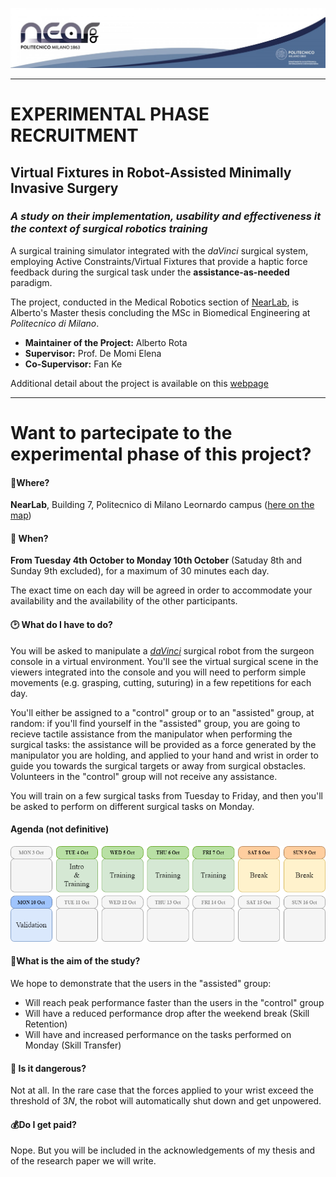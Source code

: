 
![banner](Notes/readme/banner.jpg)
***
# EXPERIMENTAL PHASE RECRUITMENT
## Virtual Fixtures in Robot-Assisted Minimally Invasive Surgery
### *A study on their implementation, usability and effectiveness it the context of surgical robotics training*
A surgical training simulator integrated with the *daVinci* surgical system, employing Active Constraints/Virtual Fixtures that provide a haptic force feedback during the surgical task under the **assistance-as-needed** paradigm.

The project, conducted in the Medical Robotics section of [NearLab](https://nearlab.polimi.it/), is Alberto's Master thesis concluding the MSc in Biomedical Engineering at _Politecnico di Milano_.

* **Maintainer of the Project:** Alberto Rota
* **Supervisor:** Prof. De Momi Elena
* **Co-Supervisor:** Fan Ke

Additional detail about the project is available on this [webpage](README.md)

***
# Want to partecipate to the experimental phase of this project?
#### 📍**Where?**
**NearLab**, Building 7, Politecnico di Milano Leornardo campus ([here on the map](https://www.google.com/maps/place/Leonardo+Robotics+Labs,+Politecnico+di+Milano/@45.4776364,9.2293809,17.82z/data=!4m12!1m6!3m5!1s0x4786c7db599d5577:0xfd22cbc3f2315d09!2sNearlab+-+Neuroengineering+and+medical+robotics+laboratory!8m2!3d45.4721119!4d9.2272232!3m4!1s0x0:0x1b49fbc2f4773784!8m2!3d45.4781377!4d9.2294154))

#### 📅 **When?**
**From Tuesday 4th October to Monday 10th October** (Satuday 8th and Sunday 9th excluded), for a maximum of 30 minutes each day. 

The exact time on each day will be agreed in order to accommodate your availability and the availability of the other participants.

#### 🕑 **What do I have to do?**
You will be asked to manipulate a [*daVinci*](https://www.davincisurgery.com/) surgical robot from the surgeon console in a virtual environment. You'll see the virtual surgical scene in the viewers integrated into the console and you will need to perform simple movements (e.g. grasping, cutting, suturing) in a few repetitions for each day. 

You'll either be assigned to a "control" group or to an "assisted" group, at random: if you'll find yourself in the "assisted" group, you are going to recieve tactile assistance from the manipulator when performing the surgical tasks: the assistance will be provided as a force generated by the manipulator you are holding, and applied to your hand and wrist in order to guide you towards the surgical targets or away from surgical obstacles. Volunteers in the "control" group will not receive any assistance.

You will train on a few surgical tasks from Tuesday to Friday, and then you'll be asked to perform on different surgical tasks on Monday.

#### Agenda (not definitive)
![calendar](Notes/readme/experimental_calendar.png)

#### **🎯What is the aim of the study?**
We hope to demonstrate that the users in the "assisted" group:
* Will reach peak performance faster than the users in the "control" group
* Will have a reduced performance drop after the weekend break (Skill Retention)
* Will have and increased performance on the tasks performed on Monday (Skill Transfer)

#### **🦺 Is it dangerous?**
Not at all. In the rare case that the forces applied to your wrist exceed the threshold of $3N$, the robot will automatically shut down and get unpowered.

#### **💰Do I get paid?**
Nope. But you will be included in the acknowledgements of my thesis and of the research paper we will write.
